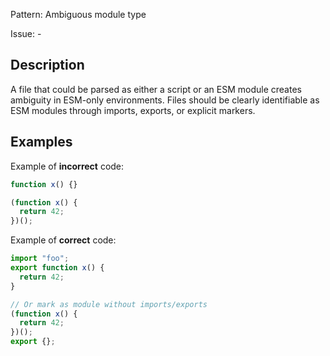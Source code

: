 Pattern: Ambiguous module type

Issue: -

## Description

A file that could be parsed as either a script or an ESM module creates ambiguity in ESM-only environments. Files should be clearly identifiable as ESM modules through imports, exports, or explicit markers.

## Examples

Example of **incorrect** code:
```javascript
function x() {}

(function x() {
  return 42;
})();
```

Example of **correct** code:
```javascript
import "foo";
export function x() {
  return 42;
}

// Or mark as module without imports/exports
(function x() {
  return 42;
})();
export {};
```